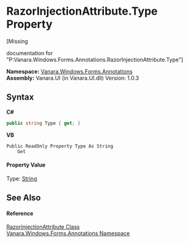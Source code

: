 # RazorInjectionAttribute.Type Property 
 

\[Missing <summary> documentation for "P:Vanara.Windows.Forms.Annotations.RazorInjectionAttribute.Type"\]

**Namespace:**&nbsp;<a href="600255aa-5477-7018-00f3-14fce5adebc9">Vanara.Windows.Forms.Annotations</a><br />**Assembly:**&nbsp;Vanara.UI (in Vanara.UI.dll) Version: 1.0.3

## Syntax

**C#**<br />
``` C#
public string Type { get; }
```

**VB**<br />
``` VB
Public ReadOnly Property Type As String
	Get
```


#### Property Value
Type: <a href="http://msdn2.microsoft.com/en-us/library/s1wwdcbf" target="_blank">String</a>

## See Also


#### Reference
<a href="85096ffc-1741-c312-d70d-e7d410218d6a">RazorInjectionAttribute Class</a><br /><a href="600255aa-5477-7018-00f3-14fce5adebc9">Vanara.Windows.Forms.Annotations Namespace</a><br />